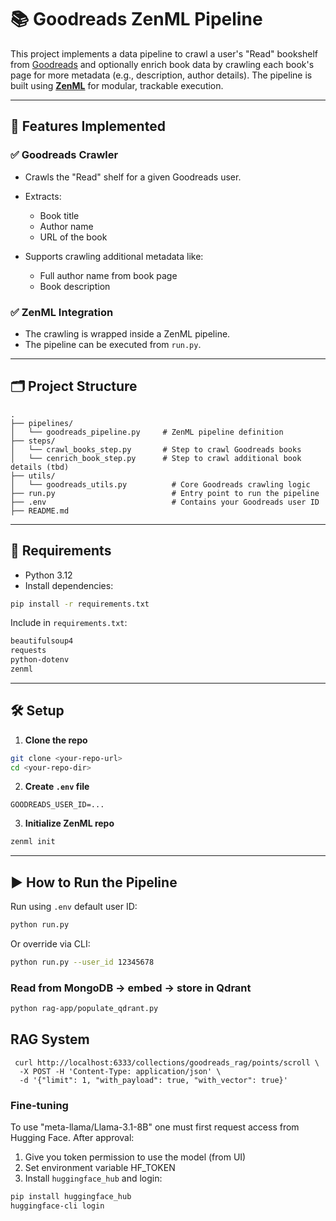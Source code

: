 # 📚 Goodreads ZenML Pipeline

This project implements a data pipeline to crawl a user's "Read" bookshelf from [Goodreads](https://www.goodreads.com) and optionally enrich book data by crawling each book's page for more metadata (e.g., description, author details). The pipeline is built using **[ZenML](https://zenml.io/)** for modular, trackable execution.

---

## 🔧 Features Implemented

### ✅ Goodreads Crawler

* Crawls the "Read" shelf for a given Goodreads user.
* Extracts:

  * Book title
  * Author name
  * URL of the book
* Supports crawling additional metadata like:

  * Full author name from book page
  * Book description

### ✅ ZenML Integration

* The crawling is wrapped inside a ZenML pipeline.
* The pipeline can be executed from `run.py`.

---

## 🗂️ Project Structure

```
.
├── pipelines/
│   └── goodreads_pipeline.py     # ZenML pipeline definition
├── steps/
│   └── crawl_books_step.py       # Step to crawl Goodreads books
│   └── cenrich_book_step.py      # Step to crawl additional book details (tbd)
├── utils/
│   └── goodreads_utils.py          # Core Goodreads crawling logic
├── run.py                          # Entry point to run the pipeline
├── .env                            # Contains your Goodreads user ID
├── README.md
```

---

## 🔑 Requirements

* Python 3.12
* Install dependencies:

```bash
pip install -r requirements.txt
```

Include in `requirements.txt`:

```txt
beautifulsoup4
requests
python-dotenv
zenml
```

---

## 🛠️ Setup

1. **Clone the repo**

```bash
git clone <your-repo-url>
cd <your-repo-dir>
```

2. **Create `.env` file**

```
GOODREADS_USER_ID=...
```

3. **Initialize ZenML repo**

```bash
zenml init
```

---

## ▶️ How to Run the Pipeline

Run using `.env` default user ID:

```bash
python run.py
```

Or override via CLI:

```bash
python run.py --user_id 12345678
```
### Read from MongoDB -> embed -> store in Qdrant

```bash 
python rag-app/populate_qdrant.py
```

## RAG System

```
 curl http://localhost:6333/collections/goodreads_rag/points/scroll \
  -X POST -H 'Content-Type: application/json' \
  -d '{"limit": 1, "with_payload": true, "with_vector": true}'
```

### Fine-tuning
To use "meta-llama/Llama-3.1-8B" one must first request access from Hugging Face. 
After approval:
1. Give you token permission to use the model (from UI)
2. Set environment variable HF_TOKEN
3. Install `huggingface_hub` and login:
```bash
pip install huggingface_hub
huggingface-cli login
```